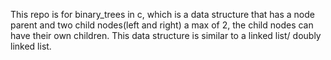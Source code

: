 This repo is for binary_trees in c, which is a data structure that has a node parent and two child nodes(left and right) a max of 2, the child nodes can have their own children. This data structure is similar to a linked list/ doubly linked list. 
